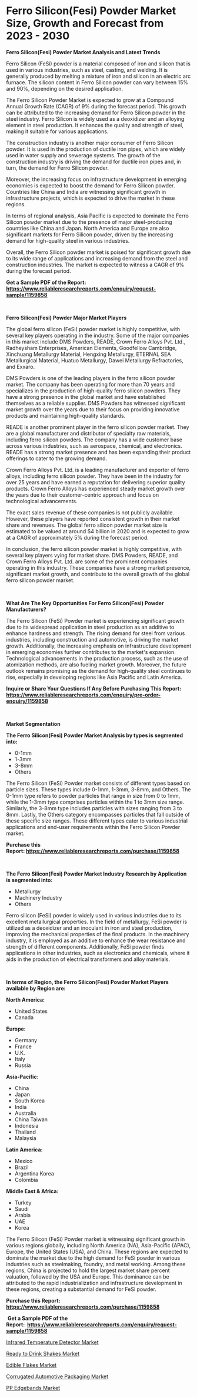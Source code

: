 <p><h1>Ferro Silicon(Fesi) Powder Market Size, Growth and Forecast from 2023 - 2030</h1></p><p><strong>Ferro Silicon(Fesi) Powder Market Analysis and Latest Trends</strong></p>
<p><p>Ferro Silicon (FeSi) powder is a material composed of iron and silicon that is used in various industries, such as steel, casting, and welding. It is generally produced by melting a mixture of iron and silicon in an electric arc furnace. The silicon content in Ferro Silicon powder can vary between 15% and 90%, depending on the desired application.</p><p>The Ferro Silicon Powder Market is expected to grow at a Compound Annual Growth Rate (CAGR) of 9% during the forecast period. This growth can be attributed to the increasing demand for Ferro Silicon powder in the steel industry. Ferro Silicon is widely used as a deoxidizer and an alloying element in steel production. It enhances the quality and strength of steel, making it suitable for various applications.</p><p>The construction industry is another major consumer of Ferro Silicon powder. It is used in the production of ductile iron pipes, which are widely used in water supply and sewerage systems. The growth of the construction industry is driving the demand for ductile iron pipes and, in turn, the demand for Ferro Silicon powder.</p><p>Moreover, the increasing focus on infrastructure development in emerging economies is expected to boost the demand for Ferro Silicon powder. Countries like China and India are witnessing significant growth in infrastructure projects, which is expected to drive the market in these regions.</p><p>In terms of regional analysis, Asia Pacific is expected to dominate the Ferro Silicon powder market due to the presence of major steel-producing countries like China and Japan. North America and Europe are also significant markets for Ferro Silicon powder, driven by the increasing demand for high-quality steel in various industries.</p><p>Overall, the Ferro Silicon powder market is poised for significant growth due to its wide range of applications and increasing demand from the steel and construction industries. The market is expected to witness a CAGR of 9% during the forecast period.</p></p>
<p><strong>Get a Sample PDF of the Report:&nbsp; <a href="https://www.reliableresearchreports.com/enquiry/request-sample/1159858">https://www.reliableresearchreports.com/enquiry/request-sample/1159858</a></strong></p>
<p>&nbsp;</p>
<p><strong>Ferro Silicon(Fesi) Powder Major Market Players</strong></p>
<p><p>The global ferro silicon (FeSi) powder market is highly competitive, with several key players operating in the industry. Some of the major companies in this market include DMS Powders, READE, Crown Ferro Alloys Pvt. Ltd., Radheysham Enterprises, American Elements, Goodfellow Cambridge, Xinchuang Metallurgy Material, Hengxing Metallurgy, ETERNAL SEA Metallurgical Material, Huatuo Metallurgy, Dawei Metallurgy Refractories, and Exxaro.</p><p>DMS Powders is one of the leading players in the ferro silicon powder market. The company has been operating for more than 70 years and specializes in the production of high-quality ferro silicon powders. They have a strong presence in the global market and have established themselves as a reliable supplier. DMS Powders has witnessed significant market growth over the years due to their focus on providing innovative products and maintaining high-quality standards.</p><p>READE is another prominent player in the ferro silicon powder market. They are a global manufacturer and distributor of specialty raw materials, including ferro silicon powders. The company has a wide customer base across various industries, such as aerospace, chemical, and electronics. READE has a strong market presence and has been expanding their product offerings to cater to the growing demand.</p><p>Crown Ferro Alloys Pvt. Ltd. is a leading manufacturer and exporter of ferro alloys, including ferro silicon powder. They have been in the industry for over 25 years and have earned a reputation for delivering superior quality products. Crown Ferro Alloys has experienced steady market growth over the years due to their customer-centric approach and focus on technological advancements.</p><p>The exact sales revenue of these companies is not publicly available. However, these players have reported consistent growth in their market share and revenues. The global ferro silicon powder market size is estimated to be valued at around $4 billion in 2020 and is expected to grow at a CAGR of approximately 5% during the forecast period.</p><p>In conclusion, the ferro silicon powder market is highly competitive, with several key players vying for market share. DMS Powders, READE, and Crown Ferro Alloys Pvt. Ltd. are some of the prominent companies operating in this industry. These companies have a strong market presence, significant market growth, and contribute to the overall growth of the global ferro silicon powder market.</p></p>
<p>&nbsp;</p>
<p><strong>What Are The Key Opportunities For Ferro Silicon(Fesi) Powder Manufacturers?</strong></p>
<p><p>The Ferro Silicon (FeSi) Powder market is experiencing significant growth due to its widespread application in steel production as an additive to enhance hardness and strength. The rising demand for steel from various industries, including construction and automotive, is driving the market growth. Additionally, the increasing emphasis on infrastructure development in emerging economies further contributes to the market's expansion. Technological advancements in the production process, such as the use of atomization methods, are also fueling market growth. Moreover, the future outlook remains promising as the demand for high-quality steel continues to rise, especially in developing regions like Asia Pacific and Latin America.</p></p>
<p><strong>Inquire or Share Your Questions If Any Before Purchasing This Report: <a href="https://www.reliableresearchreports.com/enquiry/pre-order-enquiry/1159858">https://www.reliableresearchreports.com/enquiry/pre-order-enquiry/1159858</a></strong></p>
<p>&nbsp;</p>
<p><strong>Market Segmentation</strong></p>
<p><strong>The Ferro Silicon(Fesi) Powder Market Analysis by types is segmented into:</strong></p>
<p><ul><li>0-1mm</li><li>1-3mm</li><li>3-8mm</li><li>Others</li></ul></p>
<p><p>The Ferro Silicon (FeSi) Powder market consists of different types based on particle sizes. These types include 0-1mm, 1-3mm, 3-8mm, and Others. The 0-1mm type refers to powder particles that range in size from 0 to 1mm, while the 1-3mm type comprises particles within the 1 to 3mm size range. Similarly, the 3-8mm type includes particles with sizes ranging from 3 to 8mm. Lastly, the Others category encompasses particles that fall outside of these specific size ranges. These different types cater to various industrial applications and end-user requirements within the Ferro Silicon Powder market.</p></p>
<p><strong>Purchase this Report:&nbsp;<a href="https://www.reliableresearchreports.com/purchase/1159858">https://www.reliableresearchreports.com/purchase/1159858</a></strong></p>
<p>&nbsp;</p>
<p><strong>The Ferro Silicon(Fesi) Powder Market Industry Research by Application is segmented into:</strong></p>
<p><ul><li>Metallurgy</li><li>Machinery Industry</li><li>Others</li></ul></p>
<p><p>Ferro silicon (FeSi) powder is widely used in various industries due to its excellent metallurgical properties. In the field of metallurgy, FeSi powder is utilized as a deoxidizer and an inoculant in iron and steel production, improving the mechanical properties of the final products. In the machinery industry, it is employed as an additive to enhance the wear resistance and strength of different components. Additionally, FeSi powder finds applications in other industries, such as electronics and chemicals, where it aids in the production of electrical transformers and alloy materials.</p></p>
<p>&nbsp;</p>
<p><strong>In terms of Region, the Ferro Silicon(Fesi) Powder Market Players available by Region are:</strong></p>
<p>
    <p> <strong> North America: </strong>
        <ul>
            <li>United States</li>
            <li>Canada</li>
        </ul>
        </p> 
    <p> <strong> Europe: </strong>
        <ul>
            <li>Germany</li>
            <li>France</li>
            <li>U.K.</li>
            <li>Italy</li>
            <li>Russia</li>
        </ul>
        </p> 
    <p> <strong> Asia-Pacific: </strong>
        <ul>
            <li>China</li>
            <li>Japan</li>
            <li>South Korea</li>
            <li>India</li>
            <li>Australia</li>
            <li>China Taiwan</li>
            <li>Indonesia</li>
            <li>Thailand</li>
            <li>Malaysia</li>
        </ul>
        </p> 
    <p> <strong> Latin America: </strong>
        <ul>
            <li>Mexico</li>
            <li>Brazil</li>
            <li>Argentina Korea</li>
            <li>Colombia</li>
        </ul>
        </p> 
    <p> <strong> Middle East & Africa: </strong>
        <ul>
            <li>Turkey</li>
            <li>Saudi</li>
            <li>Arabia</li>
            <li>UAE</li>
            <li>Korea</li>
        </ul>
    </p>
    </p>
<p><p>The Ferro Silicon (FeSi) Powder market is witnessing significant growth in various regions globally, including North America (NA), Asia-Pacific (APAC), Europe, the United States (USA), and China. These regions are expected to dominate the market due to the high demand for FeSi powder in various industries such as steelmaking, foundry, and metal working. Among these regions, China is projected to hold the largest market share percent valuation, followed by the USA and Europe. This dominance can be attributed to the rapid industrialization and infrastructure development in these regions, creating a substantial demand for FeSi powder.</p></p>
<p><strong>Purchase this Report: <a href="https://www.reliableresearchreports.com/purchase/1159858">https://www.reliableresearchreports.com/purchase/1159858</a></strong></p>
<p>&nbsp;<strong>Get a Sample PDF of the Report:&nbsp;&nbsp;<a href="https://www.reliableresearchreports.com/enquiry/request-sample/1159858">https://www.reliableresearchreports.com/enquiry/request-sample/1159858</a></strong></p>
<p><strong></strong></p>
<p><p><a href="https://medium.com/@avarobertson1969/infrared-temperature-detector-market-size-growth-forecast-2023-2030-1ef6b9a1683a">Infrared Temperature Detector Market</a></p><p><a href="https://www.linkedin.com/pulse/ready-drink-shakes-market-size-2023-2030-global-industrial-qx8rc/">Ready to Drink Shakes Market</a></p><p><a href="https://www.linkedin.com/pulse/edible-flakes-market-size-share-amp-trends-analysis-report-ej8lc/">Edible Flakes Market</a></p><p><a href="https://medium.com/@randysimpson755/corrugated-automotive-packaging-market-size-growth-forecast-2023-2030-c16040240a90">Corrugated Automotive Packaging Market</a></p><p><a href="https://github.com/JameTravis/Market-Research-Report-List-1/blob/main/pp-edgebands-market.md">PP Edgebands Market</a></p></p>